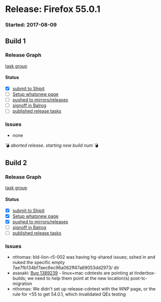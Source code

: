 # Release: Firefox 55.0.1

### Started: 2017-08-09

## Build 1

### Release Graph
[task group](https://tools.taskcluster.net/push-inspector/#/NpIkZT7FRzyHCmp9xwI9gA)

#### Status
- [x] [submit to Shipit](https://wiki.mozilla.org/Release:Release_Automation_on_Mercurial:Starting_a_Release#Submit_to_Ship_It)
- [ ] [Setup whatsnew page](https://wiki.mozilla.org/Release:Release_Automation_on_Mercurial:Updates_through_Shipping#Set-up_whatsnew_page)
- [ ] [pushed to mirrors/releases](../how-tos/relpro.md#2-push-to-releases-dir-mirrors)
- [ ] [signoff in Balrog](../how-tos/relpro.md#3-signoffs)
- [ ] [published release tasks](../how-tos/relpro.md#4-publish-release)

### Issues
- none

:bomb: _aborted release. starting new build num_ :bomb:

## Build 2

### Release Graph
[task group](https://tools.taskcluster.net/push-inspector/#/LnnWg8vlRcSDql4q2agPdg)

#### Status
- [x] [submit to Shipit](https://wiki.mozilla.org/Release:Release_Automation_on_Mercurial:Starting_a_Release#Submit_to_Ship_It)
- [x] [Setup whatsnew page](https://wiki.mozilla.org/Release:Release_Automation_on_Mercurial:Updates_through_Shipping#Set-up_whatsnew_page)
- [x] [pushed to mirrors/releases](../how-tos/relpro.md#2-push-to-releases-dir-mirrors)
- [ ] [signoff in Balrog](../how-tos/relpro.md#3-signoffs)
- [ ] [published release tasks](../how-tos/relpro.md#4-publish-release)

### Issues
- nthomas: bld-lion-r5-002 was having hg-shared issues; sshed in and nuked the specific empty 7ae7fb134bf7aec6ec96a062ff47a69053dd2973/ dir
- asasaki: [Bug 1389239](https://bugzil.la/1389239) - linux+mac cdntests are pointing at tinderbox-builds; we need to help them point at the new location(s) post-tc-migration
- nthomas: We didn't set up release-cdntest with the WNP page, or the rule for <55 to get 54.0.1, which invalidated QEs testing


